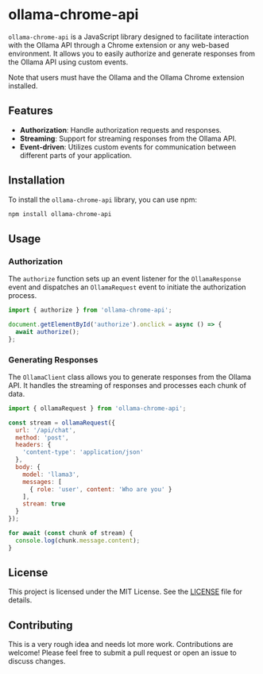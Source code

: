 # ollama-chrome-api

`ollama-chrome-api` is a JavaScript library designed to facilitate interaction with the Ollama API through a Chrome extension or any web-based environment. It allows you to easily authorize and generate responses from the Ollama API using custom events.

Note that users must have the Ollama and the Ollama Chrome extension installed.

## Features

- **Authorization**: Handle authorization requests and responses.
- **Streaming**: Support for streaming responses from the Ollama API.
- **Event-driven**: Utilizes custom events for communication between different parts of your application.

## Installation

To install the `ollama-chrome-api` library, you can use npm:

```bash
npm install ollama-chrome-api
```

## Usage

### Authorization

The `authorize` function sets up an event listener for the `OllamaResponse` event and dispatches an `OllamaRequest` event to initiate the authorization process.

```javascript
import { authorize } from 'ollama-chrome-api';

document.getElementById('authorize').onclick = async () => {
  await authorize();
};
```

### Generating Responses

The `OllamaClient` class allows you to generate responses from the Ollama API. It handles the streaming of responses and processes each chunk of data.

```javascript
import { ollamaRequest } from 'ollama-chrome-api';

const stream = ollamaRequest({
  url: '/api/chat',
  method: 'post',
  headers: {
    'content-type': 'application/json'
  },
  body: {
    model: 'llama3',
    messages: [
      { role: 'user', content: 'Who are you' }
    ],
    stream: true
  }
});

for await (const chunk of stream) {
  console.log(chunk.message.content);
}
```

## License

This project is licensed under the MIT License. See the [LICENSE](./LICENSE) file for details.

## Contributing

This is a very rough idea and needs lot more work. Contributions are welcome! Please feel free to submit a pull request or open an issue to discuss changes.

